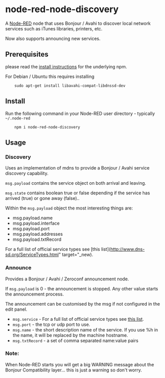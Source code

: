 node-red-node-discovery
=======================

A <a href="http://nodered.org" target="_new">Node-RED</a> node that uses Bonjour
 / Avahi to discover local network services such as iTunes libraries, printers, etc.

Now also supports announcing new services.

Prerequisites
-------------

please read the [install instructions](https://www.npmjs.com/package/mdns) for the underlying npm.

For Debian / Ubuntu this requires installing

        sudo apt-get install libavahi-compat-libdnssd-dev

Install
-------

Run the following command in your Node-RED user directory - typically `~/.node-red`

        npm i node-red-node-discovery

Usage
-----

### Discovery

Uses an implementation of mdns to provide a Bonjour / Avahi
service discovery capability.

`msg.payload` contains the service object on both arrival and leaving.

`msg.state` contains boolean true or false depending if the service has arrived (true) or gone away (false)..

Within the `msg.payload` object the most interesting things are:

 * msg.payload.name
 * msg.payload.interface
 * msg.payload.port
 * msg.payload.addresses
 * msg.payload.txtRecord

For a full list of official service types see [this list](http://www.dns-sd.org/ServiceTypes.html" target="_new).

### Announce

Provides a Bonjour / Avahi / Zeroconf announcement node.

If `msg.payload` is 0 - the announcement is stopped. Any other value starts the announcement process.

The announcement can be customised by the msg if not configured in the edit panel.

 - `msg.service` - For a full list of official service types see <a href="http://www.dns-sd.org/ServiceTypes.html" target="_new">this list</a>.
 - `msg.port` - the tcp or udp port to use.
 - `msg.name` - the short description name of the service. If you use %h in the name, it will be replaced by the machine hostname.
 - `msg.txtRecord` - a set of comma separated name:value pairs

### Note:

When Node-RED starts you will get a big WARNING message about the Bonjour Compatibility layer... this is just a warning so don't worry.
